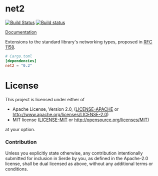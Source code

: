 # net2

[![Build Status](https://travis-ci.org/rust-lang-nursery/net2-rs.svg?branch=master)](https://travis-ci.org/rust-lang-nursery/net2-rs)
[![Build status](https://ci.appveyor.com/api/projects/status/ns78f02jt2uvd2lp?svg=true)](https://ci.appveyor.com/project/alexcrichton/net2-rs)

[Documentation](https://docs.rs/net2/0.2.33/net2/)

Extensions to the standard library's networking types, proposed in [RFC
1158][rfc].


[rfc]: https://github.com/alexcrichton/rfcs/blob/net2.1/text/0000-io-net-2.1.md

```toml
# Cargo.toml
[dependencies]
net2 = "0.2"
```

# License

This project is licensed under either of

 * Apache License, Version 2.0, ([LICENSE-APACHE](LICENSE-APACHE) or
   http://www.apache.org/licenses/LICENSE-2.0)
 * MIT license ([LICENSE-MIT](LICENSE-MIT) or
   http://opensource.org/licenses/MIT)

at your option.

### Contribution

Unless you explicitly state otherwise, any contribution intentionally submitted
for inclusion in Serde by you, as defined in the Apache-2.0 license, shall be
dual licensed as above, without any additional terms or conditions.
